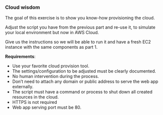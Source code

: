 ### Cloud wisdom

The goal of this exercise is to show you know-how provisioning the cloud.

Adjust the script you have from the previous part and re-use it, to simulate your local environment but now in AWS Cloud. 

Give us the instructions so we will be able to run it and have a fresh EC2 instance with the same components as part 1.

**Requirements**:

- Use your favorite cloud provision tool.
- The settings/configuration to be adjusted must be clearly documented.
- No human intervention during the process.
- Don’t need to attach any domain or public address to serve the web app externally.
- The script must have a command or process to shut down all created resources in the cloud.
- HTTPS is not required
- Web app serving port must be 80.
